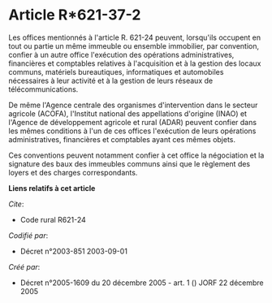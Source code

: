 # Article R*621-37-2

Les offices mentionnés à l'article R. 621-24 peuvent, lorsqu'ils occupent en tout ou partie un même immeuble ou ensemble
immobilier, par convention, confier à un autre office l'exécution des opérations administratives, financières et comptables
relatives à l'acquisition et à la gestion des locaux communs, matériels bureautiques, informatiques et automobiles
nécessaires à leur activité et à la gestion de leurs réseaux de télécommunications.

De même l'Agence centrale des organismes d'intervention dans le secteur agricole (ACOFA), l'Institut national des
appellations d'origine (INAO) et l'Agence de développement agricole et rural (ADAR) peuvent confier dans les mêmes conditions
à l'un de ces offices l'exécution de leurs opérations administratives, financières et comptables ayant ces mêmes objets.

Ces conventions peuvent notamment confier à cet office la négociation et la signature des baux des immeubles communs ainsi
que le règlement des loyers et des charges correspondants.

**Liens relatifs à cet article**

_Cite_:

  - Code rural R621-24

_Codifié par_:

  - Décret n°2003-851 2003-09-01

_Créé par_:

  - Décret n°2005-1609 du 20 décembre 2005 - art. 1 () JORF 22 décembre 2005
